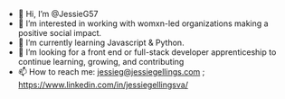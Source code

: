 - 👋 Hi, I’m @JessieG57
- 👀 I’m interested in working with womxn-led organizations making a positive social impact.
- 🌱 I’m currently learning Javascript & Python.
- 💞️ I’m looking for a front end or full-stack developer apprenticeship to continue learning, growing, and contributing
- 📫 How to reach me: jessieg@jessiegellings.com ; https://www.linkedin.com/in/jessiegellingsva/

<!---
JessieG57/JessieG57 is a ✨ special ✨ repository because its `README.md` (this file) appears on your GitHub profile.
You can click the Preview link to take a look at your changes.
--->
